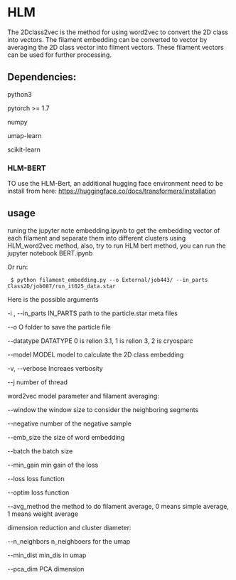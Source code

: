 # HLM

The 2Dclass2vec is the method for using word2vec to convert the 2D class into vectors. The filament embedding can be converted to vector by averaging the 2D class vector into filment vectors. These filament vectors can be used for further processing. 

## Dependencies:

python3

pytorch >= 1.7

numpy

umap-learn

scikit-learn

### HLM-BERT
TO use the HLM-Bert, an additional hugging face environment need to be install from here: https://huggingface.co/docs/transformers/installation

## usage

runing the jupyter note embedding.ipynb to get the embedding vector of each filament and separate them into different clusters using HLM_word2vec method, also, try to run HLM bert method, you can run the jupyter notebook BERT.ipynb

Or run:

     $ python filament_embedding.py --o External/job443/ --in_parts Class2D/job087/run_it025_data.star
   
Here is the possible arguments

  -i , --in_parts IN_PARTS
                        path to the particle.star meta files
                        
  --o O                 folder to save the particle file
  
  --datatype DATATYPE   0 is relion 3.1, 1 is relion 3, 2 is cryosparc
  
  --model MODEL         model to calculate the 2D class embedding
  
  -v, --verbose         Increaes verbosity
  
  --j                  number of thread
  

word2vec model parameter and filament averaging:

  --window        the window size to consider the neighboring segments
  
  --negative    number of the negative sample
  
  --emb_size    the size of word embedding
  
  --batch          the batch size
  
  --min_gain    min gain of the loss
  
  --loss            loss function
  
  --optim          loss function
  
  --avg_method 
                        the method to do filament average, 0 means simple
                        average, 1 means weight average
                        
dimension reduction and cluster diameter:

  --n_neighbors 
                        n_neighboers for the umap
                        
  --min_dist    min_dis in umap
  
  --pca_dim      PCA dimension
  

